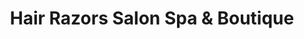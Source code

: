 ---
title: "Hair Razors Salon Spa & Boutique"
url: /schenectady/hair-razors-salon-spa-und-boutique/
shop: Friseur
---